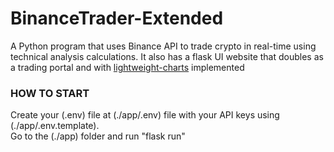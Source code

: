 # BinanceTrader-Extended
A Python program that uses Binance API to trade crypto in real-time using technical analysis calculations.
It also has a flask UI website that doubles as a trading portal and with [lightweight-charts](https://www.tradingview.com/lightweight-charts/) implemented 

### HOW TO START </br>
Create your (.env) file at (./app/.env) file with your API keys using (./app/.env.template). <br>
Go to the (./app) folder and run "flask run"
